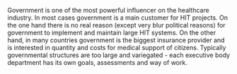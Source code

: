 Government is one of the most powerful influencer on the healthcare industry. In most cases government is a main customer for HIT projects. On the one hand there is no real reason (except very blur political reasons) for government to implement and maintain large HIT systems. On the other hand, in many countries government is the biggest insurance provider and is interested in quantity and costs for medical support of citizens. Typically governmental structures are too large and variegated - each executive body department has its own goals, assessments and way of work.